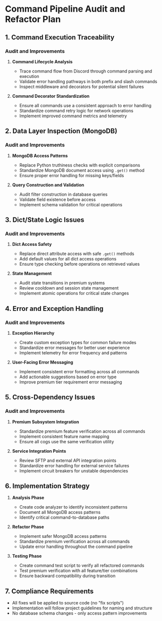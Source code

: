 # Command Pipeline Audit and Refactor Plan

## 1. Command Execution Traceability

### Audit and Improvements
1. **Command Lifecycle Analysis**
   - Trace command flow from Discord through command parsing and execution
   - Validate error handling pathways in both prefix and slash commands
   - Inspect middleware and decorators for potential silent failures

2. **Command Decorator Standardization**
   - Ensure all commands use a consistent approach to error handling
   - Standardize command retry logic for network operations
   - Implement improved command metrics and telemetry

## 2. Data Layer Inspection (MongoDB)

### Audit and Improvements
1. **MongoDB Access Patterns**
   - Replace Python truthiness checks with explicit comparisons
   - Standardize MongoDB document access using `.get()` method
   - Ensure proper error handling for missing keys/fields

2. **Query Construction and Validation**
   - Audit filter construction in database queries
   - Validate field existence before access
   - Implement schema validation for critical operations

## 3. Dict/State Logic Issues

### Audit and Improvements
1. **Dict Access Safety**
   - Replace direct attribute access with safe `.get()` methods
   - Add default values for all dict access operations
   - Ensure type checking before operations on retrieved values

2. **State Management**
   - Audit state transitions in premium systems
   - Review cooldown and session state management
   - Implement atomic operations for critical state changes

## 4. Error and Exception Handling

### Audit and Improvements
1. **Exception Hierarchy**
   - Create custom exception types for common failure modes
   - Standardize error messages for better user experience
   - Implement telemetry for error frequency and patterns

2. **User-Facing Error Messaging**
   - Implement consistent error formatting across all commands
   - Add actionable suggestions based on error type
   - Improve premium tier requirement error messaging

## 5. Cross-Dependency Issues

### Audit and Improvements
1. **Premium Subsystem Integration**
   - Standardize premium feature verification across all commands
   - Implement consistent feature name mapping
   - Ensure all cogs use the same verification utility

2. **Service Integration Points**
   - Review SFTP and external API integration points
   - Standardize error handling for external service failures
   - Implement circuit breakers for unstable dependencies

## 6. Implementation Strategy

1. **Analysis Phase**
   - Create code analyzer to identify inconsistent patterns
   - Document all MongoDB access patterns
   - Identify critical command-to-database paths

2. **Refactor Phase**
   - Implement safer MongoDB access patterns
   - Standardize premium verification across all commands
   - Update error handling throughout the command pipeline

3. **Testing Phase**
   - Create command test script to verify all refactored commands
   - Test premium verification with all feature/tier combinations
   - Ensure backward compatibility during transition

## 7. Compliance Requirements

- All fixes will be applied to source code (no "fix scripts")
- Implementation will follow project guidelines for naming and structure
- No database schema changes - only access pattern improvements